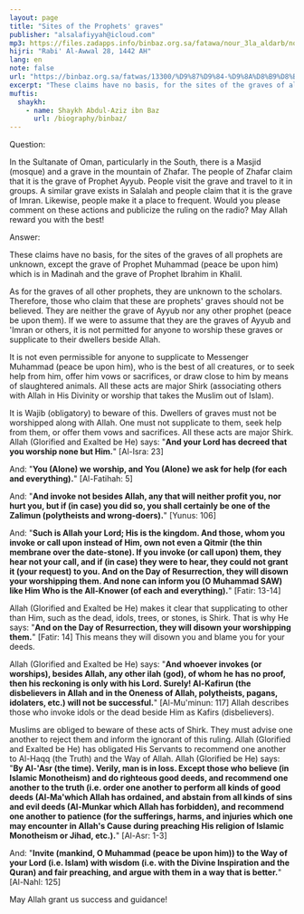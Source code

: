 ```yaml
---
layout: page
title: "Sites of the Prophets' graves"
publisher: "alsalafiyyah@icloud.com"
mp3: https://files.zadapps.info/binbaz.org.sa/fatawa/nour_3la_aldarb/nour_638/nour_63813.mp3
hijri: "Rabi' Al-Awwal 28, 1442 AH"
lang: en
note: false
url: "https://binbaz.org.sa/fatwas/13300/%D9%87%D9%84-%D9%8A%D8%B9%D8%B1%D9%81-%D9%82%D8%A8%D8%B1%D8%A7-%D8%A7%D9%8A%D9%88%D8%A8-%D9%88%D8%B9%D9%85%D8%B1%D8%A7%D9%86-%D8%B9%D9%84%D9%8A%D9%87%D9%85%D8%A7-%D8%A7%D9%84%D8%B3%D9%84%D8%A7%D9%85-%D9%88%D8%AD%D9%83%D9%85-%D8%B2%D9%8A%D8%A7%D8%B1%D8%AA%D9%87%D9%85%D8%A7"
excerpt: "These claims have no basis, for the sites of the graves of all prophets are unknown, except the grave of Prophet Muhammad (peace be upon him) which is in Madinah and the grave of Prophet Ibrahim in Khalil."
muftis:
  shaykh: 
    - name: Shaykh Abdul-Aziz ibn Baz
      url: /biography/binbaz/
---
```


Question: 

In the Sultanate of Oman, particularly in the South, there is a Masjid (mosque) and a grave in the mountain of Zhafar. The people of Zhafar claim that it is the grave of Prophet Ayyub. People visit the grave and travel to it in groups. A similar grave exists in Salalah and people claim that it is the grave of Imran. Likewise, people make it a place to frequent. Would you please comment on these actions and publicize the ruling on the radio? May Allah reward you with the best! 

Answer: 

These claims have no basis, for the sites of the graves of all prophets are unknown, except the grave of Prophet Muhammad (peace be upon him) which is in Madinah and the grave of Prophet Ibrahim in Khalil. 

As for the graves of all other prophets, they are unknown to the scholars. Therefore, those who claim that these are prophets' graves should not be believed. They are neither the grave of Ayyub nor any other prophet (peace be upon them). If we were to assume that they are the graves of Ayyub and 'Imran or others, it is not permitted for anyone to worship these graves or supplicate to their dwellers beside Allah. 

It is not even permissible for anyone to supplicate to Messenger Muhammad (peace be upon him), who is the best of all creatures, or to seek help from him, offer him vows or sacrifices, or draw close to him by means of slaughtered animals. All these acts are major Shirk (associating others with Allah in His Divinity or worship that takes the Muslim out of Islam). 

It is Wajib (obligatory) to beware of this. Dwellers of graves must not be worshipped along with Allah. One must not supplicate to them, seek help from them, or offer them vows and sacrifices. All these acts are major Shirk. Allah (Glorified and Exalted be He) says: "**And your Lord has decreed that you worship none but Him.**" [Al-Isra: 23]

And: "**You (Alone) we worship, and You (Alone) we ask for help (for each and everything).**" [Al-Fatihah: 5]

And: "**And invoke not besides Allah, any that will neither profit you, nor hurt you, but if (in case) you did so, you shall certainly be one of the Zalimun (polytheists and wrong-doers).**" [Yunus: 106]

And: "**Such is Allah your Lord; His is the kingdom. And those, whom you invoke or call upon instead of Him, own not even a Qitmir (the thin membrane over the date-stone). If you invoke (or call upon) them, they hear not your call, and if (in case) they were to hear, they could not grant it (your request) to you. And on the Day of Resurrection, they will disown your worshipping them. And none can inform you (O Muhammad SAW) like Him Who is the All-Knower (of each and everything).**" [Fatir: 13-14]

Allah (Glorified and Exalted be He) makes it clear that supplicating to other than Him, such as the dead, idols, trees, or stones, is Shirk. That is why He says: "**And on the Day of Resurrection, they will disown your worshipping them.**" [Fatir: 14] This means they will disown you and blame you for your deeds. 

Allah (Glorified and Exalted be He) says: "**And whoever invokes (or worships), besides Allah, any other ilah (god), of whom he has no proof, then his reckoning is only with his Lord. Surely! Al-Kafirun (the disbelievers in Allah and in the Oneness of Allah, polytheists, pagans, idolaters, etc.) will not be successful.**" [Al-Mu'minun: 117] Allah describes those who invoke idols or the dead beside Him as Kafirs (disbelievers).

Muslims are obliged to beware of these acts of Shirk. They must advise one another to reject them and inform the ignorant of this ruling. Allah (Glorified and Exalted be He) has obligated His Servants to recommend one another to Al-Haqq (the Truth) and the Way of Allah. Allah (Glorified be He) says: "**By Al-'Asr (the time). Verily, man is in loss. Except those who believe (in Islamic Monotheism) and do righteous good deeds, and recommend one another to the truth (i.e. order one another to perform all kinds of good deeds (Al-Ma'which Allah has ordained, and abstain from all kinds of sins and evil deeds (Al-Munkar which Allah has forbidden), and recommend one another to patience (for the sufferings, harms, and injuries which one may encounter in Allah's Cause during preaching His religion of Islamic Monotheism or Jihad, etc.).**" [Al-Asr: 1-3]

And: "**Invite (mankind, O Muhammad (peace be upon him)) to the Way of your Lord (i.e. Islam) with wisdom (i.e. with the Divine Inspiration and the Quran) and fair preaching, and argue with them in a way that is better.**" [Al-Nahl: 125]

May Allah grant us success and guidance! 
